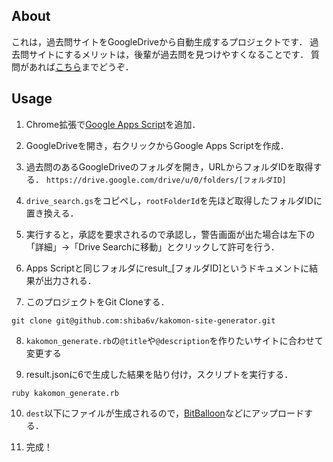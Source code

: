 ## About
これは，過去問サイトをGoogleDriveから自動生成するプロジェクトです．
過去問サイトにするメリットは，後輩が過去問を見つけやすくなることです．
質問があれば[こちら](https://twitter.com/_6v_)までどうぞ．

## Usage
1. Chrome拡張で[Google Apps Script](https://chrome.google.com/webstore/detail/google-apps-script/eoieeedlomnegifmaghhjnghhmcldobl?hl=ja
)を追加．

2. GoogleDriveを開き，右クリックからGoogle Apps Scriptを作成．

3. 過去問のあるGoogleDriveのフォルダを開き，URLからフォルダIDを取得する．
`
https://drive.google.com/drive/u/0/folders/[フォルダID]
`

4. `drive_search.gs`をコピペし，`rootFolderId`を先ほど取得したフォルダIDに置き換える．

5. 実行すると，承認を要求されるので承認し，警告画面が出た場合は左下の「詳細」->「Drive Searchに移動」とクリックして許可を行う．

6. Apps Scriptと同じフォルダにresult_[フォルダID]というドキュメントに結果が出力される．

7. このプロジェクトをGit Cloneする．
```
git clone git@github.com:shiba6v/kakomon-site-generator.git
```

8. `kakomon_generate.rb`の`@title`や`@description`を作りたいサイトに合わせて変更する

9. result.jsonに6で生成した結果を貼り付け，スクリプトを実行する．
```
ruby kakomon_generate.rb
```

10. `dest`以下にファイルが生成されるので，[BitBalloon](https://www.bitballoon.com/)などにアップロードする．

11. 完成！
